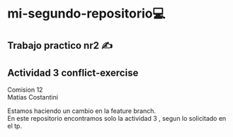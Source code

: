 # mi-segundo-repositorio💻  
## Trabajo practico nr2 ✍️  
## Actividad 3  conflict-exercise
Comision 12  
Matias Costantini

Estamos haciendo un cambio en la feature branch.  
En este repositorio encontramos solo la actividad 3 , segun lo solicitado en el tp.
